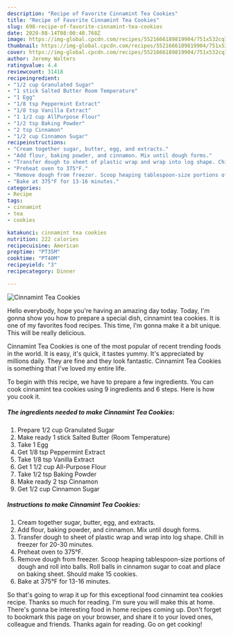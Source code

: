 ```yaml
---
description: "Recipe of Favorite Cinnamint Tea Cookies"
title: "Recipe of Favorite Cinnamint Tea Cookies"
slug: 698-recipe-of-favorite-cinnamint-tea-cookies
date: 2020-08-14T08:00:40.768Z
image: https://img-global.cpcdn.com/recipes/5521666189819904/751x532cq70/cinnamint-tea-cookies-recipe-main-photo.jpg
thumbnail: https://img-global.cpcdn.com/recipes/5521666189819904/751x532cq70/cinnamint-tea-cookies-recipe-main-photo.jpg
cover: https://img-global.cpcdn.com/recipes/5521666189819904/751x532cq70/cinnamint-tea-cookies-recipe-main-photo.jpg
author: Jeremy Walters
ratingvalue: 4.4
reviewcount: 31418
recipeingredient:
- "1/2 cup Granulated Sugar"
- "1 stick Salted Butter Room Temperature"
- "1 Egg"
- "1/8 tsp Peppermint Extract"
- "1/8 tsp Vanilla Extract"
- "1 1/2 cup AllPurpose Flour"
- "1/2 tsp Baking Powder"
- "2 tsp Cinnamon"
- "1/2 cup Cinnamon Sugar"
recipeinstructions:
- "Cream together sugar, butter, egg, and extracts."
- "Add flour, baking powder, and cinnamon. Mix until dough forms."
- "Transfer dough to sheet of plastic wrap and wrap into log shape. Chill in freezer for 20-30 minutes."
- "Preheat oven to 375°F."
- "Remove dough from freezer. Scoop heaping tablespoon-size portions of dough and roll into balls. Roll balls in cinnamon sugar to coat and place on baking sheet. Should make 15 cookies."
- "Bake at 375°F for 13-16 minutes."
categories:
- Recipe
tags:
- cinnamint
- tea
- cookies

katakunci: cinnamint tea cookies 
nutrition: 222 calories
recipecuisine: American
preptime: "PT35M"
cooktime: "PT40M"
recipeyield: "3"
recipecategory: Dinner

---
```



![Cinnamint Tea Cookies](https://img-global.cpcdn.com/recipes/5521666189819904/751x532cq70/cinnamint-tea-cookies-recipe-main-photo.jpg)

Hello everybody, hope you're having an amazing day today. Today, I'm gonna show you how to prepare a special dish, cinnamint tea cookies. It is one of my favorites food recipes. This time, I'm gonna make it a bit unique. This will be really delicious.

Cinnamint Tea Cookies is one of the most popular of recent trending foods in the world. It is easy, it's quick, it tastes yummy. It's appreciated by millions daily. They are fine and they look fantastic. Cinnamint Tea Cookies is something that I've loved my entire life.




To begin with this recipe, we have to prepare a few ingredients. You can cook cinnamint tea cookies using 9 ingredients and 6 steps. Here is how you cook it.

<!--inarticleads1-->

##### The ingredients needed to make Cinnamint Tea Cookies:

1. Prepare 1/2 cup Granulated Sugar
1. Make ready 1 stick Salted Butter (Room Temperature)
1. Take 1 Egg
1. Get 1/8 tsp Peppermint Extract
1. Take 1/8 tsp Vanilla Extract
1. Get 1 1/2 cup All-Purpose Flour
1. Take 1/2 tsp Baking Powder
1. Make ready 2 tsp Cinnamon
1. Get 1/2 cup Cinnamon Sugar




<!--inarticleads2-->

##### Instructions to make Cinnamint Tea Cookies:

1. Cream together sugar, butter, egg, and extracts.
1. Add flour, baking powder, and cinnamon. Mix until dough forms.
1. Transfer dough to sheet of plastic wrap and wrap into log shape. Chill in freezer for 20-30 minutes.
1. Preheat oven to 375°F.
1. Remove dough from freezer. Scoop heaping tablespoon-size portions of dough and roll into balls. Roll balls in cinnamon sugar to coat and place on baking sheet. Should make 15 cookies.
1. Bake at 375°F for 13-16 minutes.




So that's going to wrap it up for this exceptional food cinnamint tea cookies recipe. Thanks so much for reading. I'm sure you will make this at home. There's gonna be interesting food in home recipes coming up. Don't forget to bookmark this page on your browser, and share it to your loved ones, colleague and friends. Thanks again for reading. Go on get cooking!
